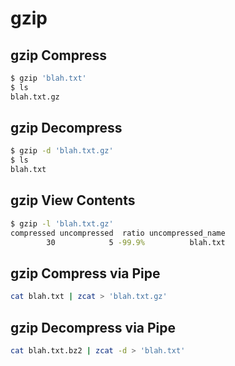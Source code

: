 # gzip

## gzip Compress

```bash
$ gzip 'blah.txt'
$ ls
blah.txt.gz
```

## gzip Decompress

```bash
$ gzip -d 'blah.txt.gz'
$ ls
blah.txt
```

## gzip View Contents

```bash
$ gzip -l 'blah.txt.gz'
compressed uncompressed  ratio uncompressed_name
        30            5 -99.9%          blah.txt
```

## gzip Compress via Pipe

```bash
cat blah.txt | zcat > 'blah.txt.gz'
```

## gzip Decompress via Pipe

```bash
cat blah.txt.bz2 | zcat -d > 'blah.txt'
```
